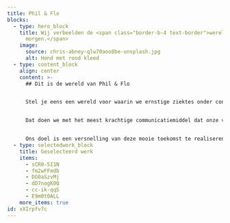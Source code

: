 ```yaml
---
title: Phil & Flo
blocks:
  - type: hero_block
    title: Wij verbeelden de <span class="border-b-4 text-border">wereld van
      morgen.</span>
    image:
      source: chris-abney-qlw70aoo8be-unsplash.jpg
      alt: Hond met rood kleed
  - type: content_block
    align: center
    content: >-
      ## Dit is de wereld van Phil & Flo


      Stel je eens een wereld voor waarin we ernstige ziektes onder controle hebben, waarin we schone lucht ademen en dat alle kinderen veilig naar school kunnen. Klinkt dat niet goed? Wij vinden van wel. En om dit te bereiken zetten we nu de stappen die nodig zijn. Wij helpen bedrijven in innovatieve sectoren, in de zorg, in het onderwijs, in de duurzame energie en in de duurzame food sector om hun verhaal bekend te maken onder het grote publiek.


      Dat doen we met het meest krachtige communicatiemiddel dat onze voorouders al gebruikten: visualisatie. Vroeger met grotschilderingen en nu met waanzinnige 3D animaties en video’s. 


      Ons doel is een versnelling van deze mooie toekomst te realiseren door jouw ideeën te verbeelden. Wij verbeelden de wereld van morgen. Wat doe jij voor de wereld van morgen?
  - type: selectedwork_block
    title: Geselecteerd werk
    items:
      - sCR0-5I1N
      - fm2wFFmdb
      - DG0aSzvMj
      - dD7nogK0Q
      - cc-ik-qqS
      - E9m0t0ALL
    more_items: true
id: xXIrpfv7c
---
```

